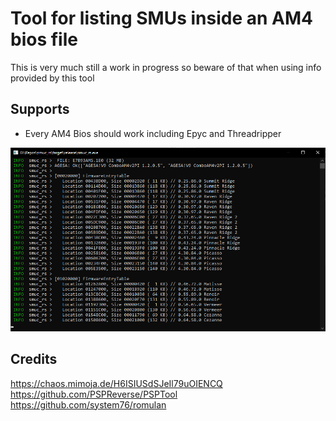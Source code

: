 # Tool for listing SMUs inside an AM4 bios file
This is very much still a work in progress so beware of that when using info provided by this tool

## Supports
* Every AM4 Bios should work including Epyc and Threadripper

![Preview](/.github/resources/preview.png)

## Credits
https://chaos.mimoja.de/H6ISIUSdSJeIl79uOIENCQ  
https://github.com/PSPReverse/PSPTool  
https://github.com/system76/romulan
